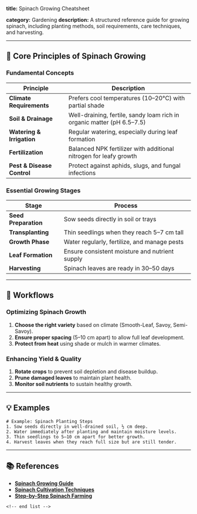 **title:** Spinach Growing Cheatsheet

**category:** Gardening
**description:** A structured reference guide for growing spinach, including planting methods, soil requirements, care techniques, and harvesting.

---

## 🌱 **Core Principles of Spinach Growing**

### **Fundamental Concepts**

| Principle                        | Description                                                             |
| -------------------------------- | ----------------------------------------------------------------------- |
| **Climate Requirements**   | Prefers cool temperatures (10–20°C) with partial shade                |
| **Soil & Drainage**        | Well-draining, fertile, sandy loam rich in organic matter (pH 6.5–7.5) |
| **Watering & Irrigation**  | Regular watering, especially during leaf formation                      |
| **Fertilization**          | Balanced NPK fertilizer with additional nitrogen for leafy growth       |
| **Pest & Disease Control** | Protect against aphids, slugs, and fungal infections                    |

### **Essential Growing Stages**

| Stage                      | Process                                        |
| -------------------------- | ---------------------------------------------- |
| **Seed Preparation** | Sow seeds directly in soil or trays            |
| **Transplanting**    | Thin seedlings when they reach 5–7 cm tall    |
| **Growth Phase**     | Water regularly, fertilize, and manage pests   |
| **Leaf Formation**   | Ensure consistent moisture and nutrient supply |
| **Harvesting**       | Spinach leaves are ready in 30–50 days        |

---

## 🔄 **Workflows**

### **Optimizing Spinach Growth**

1. **Choose the right variety** based on climate (Smooth-Leaf, Savoy, Semi-Savoy).
2. **Ensure proper spacing** (5–10 cm apart) to allow full leaf development.
3. **Protect from heat** using shade or mulch in warmer climates.

### **Enhancing Yield & Quality**

1. **Rotate crops** to prevent soil depletion and disease buildup.
2. **Prune damaged leaves** to maintain plant health.
3. **Monitor soil nutrients** to sustain healthy growth.

---

## 💡 **Examples**

```plaintext
# Example: Spinach Planting Steps
1. Sow seeds directly in well-drained soil, ½ cm deep.  
2. Water immediately after planting and maintain moisture levels.  
3. Thin seedlings to 5–10 cm apart for better growth.  
4. Harvest leaves when they reach full size but are still tender.  
```

---

## 📚 **References**

- **[Spinach Growing Guide](https://extension.arizona.edu/sites/extension.arizona.edu/files/attachment/Spinach.pdf)**
- **[Spinach Cultivation Techniques](https://mastergardener.extension.wisc.edu/files/2015/12/spinach.pdf)**
- **[Step-by-Step Spinach Farming](https://publications.ca.uky.edu/sites/publications.ca.uky.edu/files/NEP240.pdf)**

```
<!-- end list -->
```
